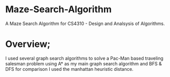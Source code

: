 # Maze-Search-Algorithm

A Maze Search Algorithm for CS4310 - Design and Analsysis of Algorithms.

# Overview;
I used several graph search algorithms to solve a Pac-Man based traveling salesman problem using A* as my main graph search algorithm and BFS & DFS for comparison
I used the manhattan heuristic distance.
